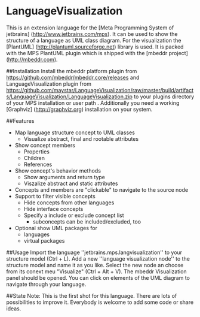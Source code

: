 LanguageVisualization
=====================

This is an extension language for the [Meta Programming System of jetbrains] (http://www.jetbrains.com/mps). It can be used to show the structure of a language as UML class diagram.
For the visualization the [PlantUML] (http://plantuml.sourceforge.net) library is used. It is packed with the MPS PlantUML plugin which is shipped with the [mbeddr project] (http://mbeddr.com). 

##Installation
Install the mbeddr platform plugin from https://github.com/mbeddr/mbeddr.core/releases and LanguageVisualization plugin from https://github.com/maystar/LanguageVisualization/raw/master/build/artifacts/LanguageVisualization/LanguageVisualization.zip to your plugins directory of your MPS installation or user path .
Additionally you need a working [Graphviz] (http://graphviz.org) installation on your system.

##Features
- Map language structure concept to UML classes
  - Visualize abstract, final and rootable attributes
- Show concept members
  - Properties
  - Children
  - References
- Show concept's behavior methods
  - Show arguments and return type
  - Viszalize abstract and static attributes
- Concepts and members are "clickable" to navigate to the source node
- Support to filter visible concepts
  - Hide concepts from other languages
  - Hide interface concepts
  - Specify a include or exclude concept list
    - subconcepts can be included/excluded, too
- Optional show UML packages for
  - languages
  - virtual packages

##Usage
Import the language ''jetbrains.mps.langvisualization'' to your structure model (Ctrl + L). Add a new ''language visualization node'' to the structure model and name it as you like. Select the new node an choose from its conext meu "Visualize" (Ctrl + Alt + V). The mbeddr Visualization panel should be opened. You can click on elements of the UML diagram to navigate through your language.

##State
Note: This is the first shot for this language. There are lots of possibilities to improve it. Everybody is welcome to add some code or share ideas.


